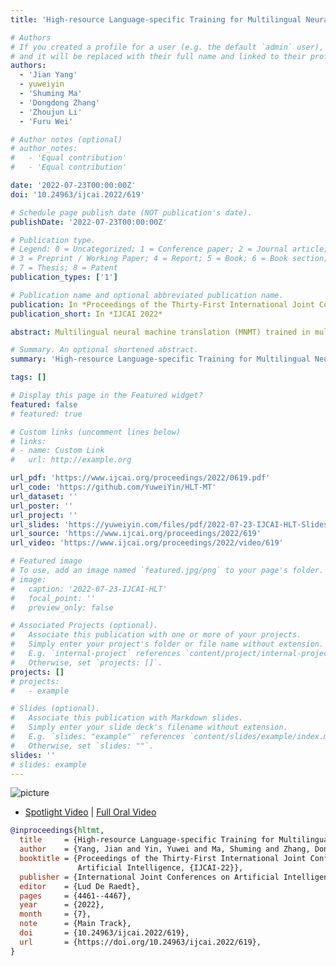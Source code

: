 ```yaml
---
title: 'High-resource Language-specific Training for Multilingual Neural Machine Translation'

# Authors
# If you created a profile for a user (e.g. the default `admin` user), write the username (folder name) here
# and it will be replaced with their full name and linked to their profile.
authors:
  - 'Jian Yang'
  - yuweiyin
  - 'Shuming Ma'
  - 'Dongdong Zhang'
  - 'Zhoujun Li'
  - 'Furu Wei'

# Author notes (optional)
# author_notes:
#   - 'Equal contribution'
#   - 'Equal contribution'

date: '2022-07-23T00:00:00Z'
doi: '10.24963/ijcai.2022/619'

# Schedule page publish date (NOT publication's date).
publishDate: '2022-07-23T00:00:00Z'

# Publication type.
# Legend: 0 = Uncategorized; 1 = Conference paper; 2 = Journal article;
# 3 = Preprint / Working Paper; 4 = Report; 5 = Book; 6 = Book section;
# 7 = Thesis; 8 = Patent
publication_types: ['1']

# Publication name and optional abbreviated publication name.
publication: In *Proceedings of the Thirty-First International Joint Conference on Artificial Intelligence*
publication_short: In *IJCAI 2022*

abstract: Multilingual neural machine translation (MNMT) trained in multiple language pairs has attracted considerable attention due to fewer model parameters and lower training costs by sharing knowledge among multiple languages. Nonetheless, multilingual training is plagued by language interference degeneration in shared parameters because of the negative interference among different translation directions, especially on high-resource languages. In this paper, we propose the multilingual translation model with the high-resource language-specific training (HLT-MT) to alleviate the negative interference, which adopts the two-stage training with the language-specific selection mechanism. Specifically, we first train the multilingual model only with the high-resource pairs and select the language-specific modules at the top of the decoder to enhance the translation quality of high-resource directions. Next, the model is further trained on all available corpora to transfer knowledge from high-resource languages (HRLs) to low-resource languages (LRLs). Experimental results show that HLT-MT outperforms various strong baselines on WMT-10 and OPUS-100 benchmarks. Furthermore, the analytic experiments validate the effectiveness of our method in mitigating the negative interference in multilingual training.

# Summary. An optional shortened abstract.
summary: 'High-resource Language-specific Training for Multilingual Neural Machine Translation'

tags: []

# Display this page in the Featured widget?
featured: false
# featured: true

# Custom links (uncomment lines below)
# links:
# - name: Custom Link
#   url: http://example.org

url_pdf: 'https://www.ijcai.org/proceedings/2022/0619.pdf'
url_code: 'https://github.com/YuweiYin/HLT-MT'
url_dataset: ''
url_poster: ''
url_project: ''
url_slides: 'https://yuweiyin.com/files/pdf/2022-07-23-IJCAI-HLT-Slides.pdf'
url_source: 'https://www.ijcai.org/proceedings/2022/619'
url_video: 'https://www.ijcai.org/proceedings/2022/video/619'

# Featured image
# To use, add an image named `featured.jpg/png` to your page's folder.
# image:
#   caption: '2022-07-23-IJCAI-HLT'
#   focal_point: ''
#   preview_only: false

# Associated Projects (optional).
#   Associate this publication with one or more of your projects.
#   Simply enter your project's folder or file name without extension.
#   E.g. `internal-project` references `content/project/internal-project/index.md`.
#   Otherwise, set `projects: []`.
projects: []
# projects:
#   - example

# Slides (optional).
#   Associate this publication with Markdown slides.
#   Simply enter your slide deck's filename without extension.
#   E.g. `slides: "example"` references `content/slides/example/index.md`.
#   Otherwise, set `slides: ""`.
slides: ''
# slides: example
---
```


<!-- {{% callout note %}} -->
<!-- Click the _Cite_ button above to demo the feature to enable visitors to import publication metadata into their reference management software. -->
<!-- {{% /callout %}} -->

<!-- {{% callout note %}} -->
<!-- Create your slides in Markdown - click the _Slides_ button to check out the example. -->
<!-- {{% /callout %}} -->

<!-- Supplementary notes can be added here, including [code, math, and images](https://wowchemy.com/docs/writing-markdown-latex/). -->

<script src="https://polyfill.io/v3/polyfill.min.js?features=es6"></script>
<script id="MathJax-script" async src="https://cdn.jsdelivr.net/npm/mathjax@3/es5/tex-mml-chtml.js"></script>
<script> 
MathJax = {
  tex: {
    inlineMath: [['$', '$']],
    processEscapes: true
  }
};
</script>

![picture](https://yuweiyin.com/files/img/2022-07-23-IJCAI-HLT.png)

- [Spotlight Video](https://ijcai-22.org/video/?vid=38986463) \| [Full Oral Video](https://ijcai-22.org/video/?vid=38984606)

```bibtex
@inproceedings{hltmt,
  title     = {High-resource Language-specific Training for Multilingual Neural Machine Translation},
  author    = {Yang, Jian and Yin, Yuwei and Ma, Shuming and Zhang, Dongdong and Li, Zhoujun and Wei, Furu},
  booktitle = {Proceedings of the Thirty-First International Joint Conference on
               Artificial Intelligence, {IJCAI-22}},
  publisher = {International Joint Conferences on Artificial Intelligence Organization},
  editor    = {Lud De Raedt},
  pages     = {4461--4467},
  year      = {2022},
  month     = {7},
  note      = {Main Track},
  doi       = {10.24963/ijcai.2022/619},
  url       = {https://doi.org/10.24963/ijcai.2022/619},
}
```
